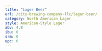 ```yaml
---
title: "Lager Beer"
url: /city-brewing-company-llc/lager-beer/
category: North American Lager
style: American-Style Lager
abv: 4.8
ibu: 0
srm: 0
upc: 0
---
```


